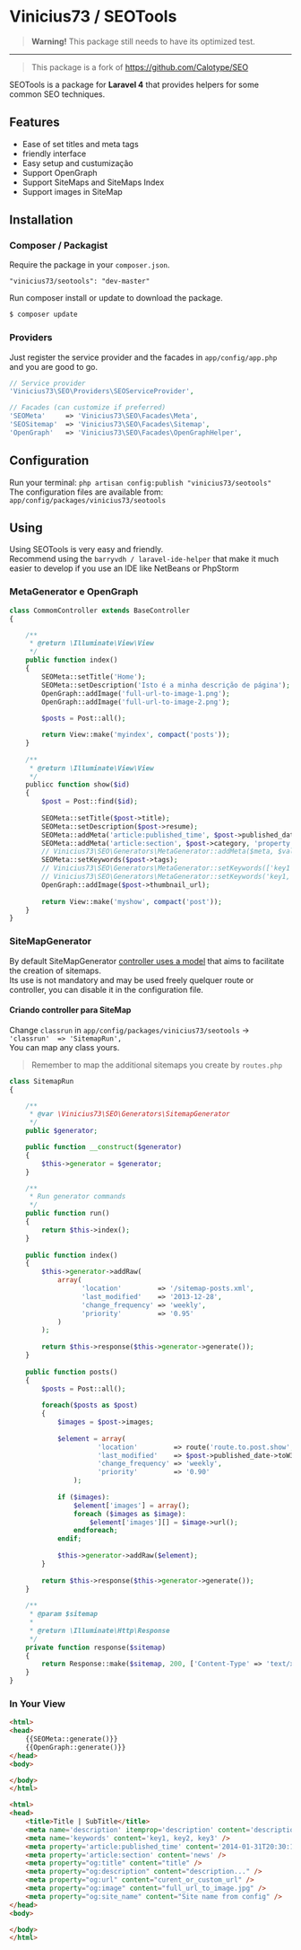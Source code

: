 # Vinicius73 / SEOTools

> **Warning!** This package still needs to have its optimized test. 
----
> This package is a fork of https://github.com/Calotype/SEO

SEOTools is a package for **Laravel 4** that provides helpers for some common SEO techniques.

## Features

- Ease of set titles and meta tags 
- friendly interface 
- Easy setup and custumização 
- Support OpenGraph 
- Support SiteMaps and SiteMaps Index
- Support images in SiteMap

## Installation

### Composer / Packagist

Require the package in your `composer.json`.

```
"vinicius73/seotools": "dev-master"
```

Run composer install or update to download the package.

```bash
$ composer update
```

### Providers

Just register the service provider and the facades in `app/config/app.php` and you are good to go.

```php
// Service provider
'Vinicius73\SEO\Providers\SEOServiceProvider',

// Facades (can customize if preferred)
'SEOMeta'     => 'Vinicius73\SEO\Facades\Meta',
'SEOSitemap'  => 'Vinicius73\SEO\Facades\Sitemap',
'OpenGraph'   => 'Vinicius73\SEO\Facades\OpenGraphHelper',
```

## Configuration
Run your terminal: `php artisan config:publish "vinicius73/seotools"`  
The configuration files are available from: `app/config/packages/vinicius73/seotools`

## Using
Using SEOTools is very easy and friendly.   
Recommend using the `barryvdh / laravel-ide-helper` that make it much easier to develop if you use an IDE like NetBeans or PhpStorm

### MetaGenerator e OpenGraph  

```php
class CommomController extends BaseController
{

	/**
	 * @return \Illuminate\View\View
	 */
	public function index()
	{
		SEOMeta::setTitle('Home');
        SEOMeta::setDescription('Isto é a minha descrição de página'); // is automatically limited to 160 characters
        OpenGraph::addImage('full-url-to-image-1.png');
        OpenGraph::addImage('full-url-to-image-2.png');
        
		$posts = Post::all();

        return View::make('myindex', compact('posts'));
	}
    
    /**
     * @return \Illuminate\View\View
	 */
    publicc function show($id)
    {
        $post = Post::find($id);
        
        SEOMeta::setTitle($post->title);
        SEOMeta::setDescription($post->resume);
        SEOMeta::addMeta('article:published_time', $post->published_date->toW3CString(), 'property');
        SEOMeta::addMeta('article:section', $post->category, 'property');
        // Vinicius73\SEO\Generators\MetaGenerator::addMeta($meta, $value, $name);
        SEOMeta::setKeywords($post->tags);
        // Vinicius73\SEO\Generators\MetaGenerator::setKeywords(['key1','key2','key3']);
        // Vinicius73\SEO\Generators\MetaGenerator::setKeywords('key1, key2, key3');
        OpenGraph::addImage($post->thumbnail_url);
        
        return View::make('myshow', compact('post'));
    }
}
```

### SiteMapGenerator
By default SiteMapGenerator [controller uses a model](https://github.com/vinicius73/SeoTools/blob/master/src/Vinicius73/SEO/SitemapRun.php) that aims to facilitate the creation of sitemaps.   
Its use is not mandatory and may be used freely quelquer route or controller, you can disable it in the configuration file. 

#### Criando controller para SiteMap
Change  `classrun` in `app/config/packages/vinicius73/seotools` -> `'classrun'  => 'SitemapRun',`   
You can map any class yours.

> Remember to map the additional sitemaps you create by `routes.php`

```php
class SitemapRun
{

    /**
	 * @var \Vinicius73\SEO\Generators\SitemapGenerator
	 */
	public $generator;

	public function __construct($generator)
	{
		$this->generator = $generator;
	}

	/**
	 * Run generator commands
	 */
	public function run()
	{
    	return $this->index();
	}
    
    public function index()
    {
        $this->generator->addRaw(
    		array(
				  'location'         => '/sitemap-posts.xml',
				  'last_modified'    => '2013-12-28',
				  'change_frequency' => 'weekly',
				  'priority'         => '0.95'
			)
		);
        
        return $this->response($this->generator->generate());
    }
    
    public function posts()
    {
        $posts = Post::all();
        
        foreach($posts as $post)
        {
            $images = $post->images;
            
            $element = array(
        			  'location'         => route('route.to.post.show', $post->id),
    				  'last_modified'    => $post->published_date->toW3CString(),
    				  'change_frequency' => 'weekly',
    				  'priority'         => '0.90'
    			);
                
            if ($images):
    			$element['images'] = array();
				foreach ($images as $image):
					$element['images'][] = $image->url();
				endforeach;
			endif;
            
            $this->generator->addRaw($element);
        }
        
        return $this->response($this->generator->generate());
    }
    
    /**
     * @param $sitemap
	 *
	 * @return \Illuminate\Http\Response
	 */
	private function response($sitemap)
	{
		return Response::make($sitemap, 200, ['Content-Type' => 'text/xml']);
	}
}
```

### In Your View

```html
<html>
<head>
	{{SEOMeta::generate()}}
	{{OpenGraph::generate()}}
</head>
<body>

</body>
</html>
```

```html
<html>
<head>
	<title>Title | SubTitle</title>
	<meta name='description' itemprop='description' content='description...' />
	<meta name='keywords' content='key1, key2, key3' />
	<meta property='article:published_time' content='2014-01-31T20:30:11-02:00' />
	<meta property='article:section' content='news' />
	<meta property="og:title" content="title" />
	<meta property="og:description" content="description..." />
	<meta property="og:url" content="curent_or_custom_url" />
	<meta property="og:image" content="full_url_to_image.jpg" />
	<meta property="og:site_name" content="Site name from config" />
</head>
<body>

</body>
</html>
```